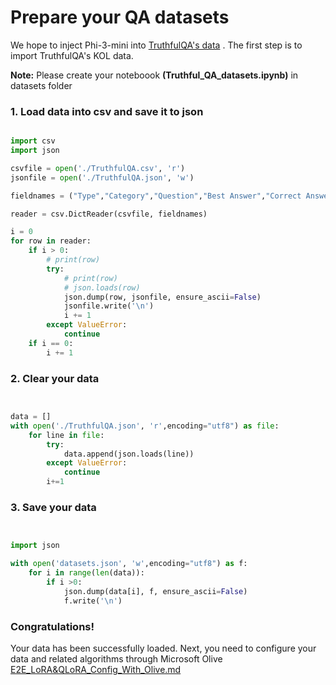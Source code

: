 # **Prepare your QA datasets**

We hope to inject Phi-3-mini into [TruthfulQA's data](https://github.com/sylinrl/TruthfulQA) . The first step is to import TruthfulQA's KOL data. 


**Note:** Please create your noteboook **(Truthful_QA_datasets.ipynb)** in datasets folder


### **1. Load  data into csv and save it to json**


```python

import csv
import json

csvfile = open('./TruthfulQA.csv', 'r')
jsonfile = open('./TruthfulQA.json', 'w')

fieldnames = ("Type","Category","Question","Best Answer","Correct Answers","Incorrect Answers","Source")

reader = csv.DictReader(csvfile, fieldnames)

i = 0
for row in reader:
    if i > 0:
        # print(row)
        try:
            # print(row)
            # json.loads(row)
            json.dump(row, jsonfile, ensure_ascii=False)
            jsonfile.write('\n')
            i += 1
        except ValueError:
            continue
    if i == 0:
        i += 1


```

### **2. Clear your data**



```python


data = []
with open('./TruthfulQA.json', 'r',encoding="utf8") as file:
    for line in file:
        try:
            data.append(json.loads(line))
        except ValueError:
            continue
        i+=1


```

### **3. Save your data**



```python


import json

with open('datasets.json', 'w',encoding="utf8") as f:
    for i in range(len(data)):
        if i >0:
            json.dump(data[i], f, ensure_ascii=False)
            f.write('\n')


```



### **Congratulations!**  

Your data has been successfully loaded.  Next, you need to configure your data and related algorithms through Microsoft Olive [E2E_LoRA&QLoRA_Config_With_Olive.md](./03.E2E_LoRA&QLoRA_Config_With_Olive.md)

   
